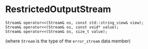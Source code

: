 # RestrictedOutputStream

    Stream& operator<<(Stream& os, const std::string_view& view);
    Stream& operator<<(Stream& os, const void* value);
    Stream& operator<<(Stream& os, size_t value);

(where `Stream` is the type of the `error_stream` data member)
